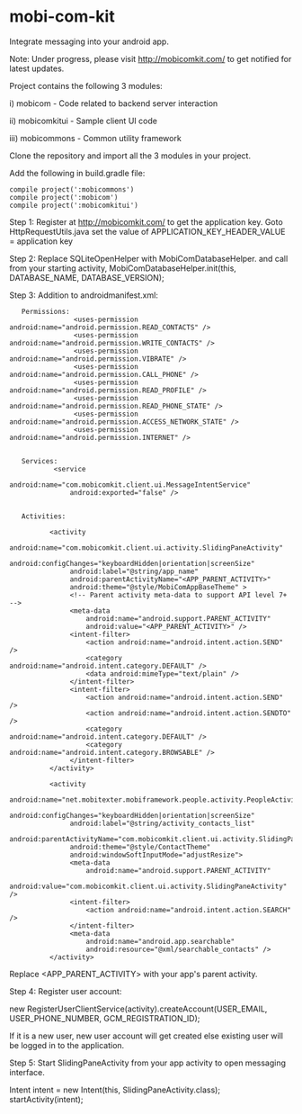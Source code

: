 # mobi-com-kit

Integrate messaging into your android app.

Note: Under progress, please visit http://mobicomkit.com/ to get notified for latest updates.

Project contains the following 3 modules:

i) mobicom - Code related to backend server interaction

ii) mobicomkitui - Sample client UI code

iii) mobicommons - Common utility framework


Clone the repository and import all the 3 modules in your project.

Add the following in build.gradle file:

    compile project(':mobicommons')
    compile project(':mobicom')
    compile project(':mobicomkitui')

Step 1: Register at http://mobicomkit.com/ to get the application key.
       Goto HttpRequestUtils.java set the value of APPLICATION_KEY_HEADER_VALUE = application key

Step 2: Replace SQLiteOpenHelper with MobiComDatabaseHelper.
       and call from your starting activity, MobiComDatabaseHelper.init(this, DATABASE_NAME, DATABASE_VERSION);

Step 3: Addition to androidmanifest.xml:

       Permissions:
                    <uses-permission android:name="android.permission.READ_CONTACTS" />
                    <uses-permission android:name="android.permission.WRITE_CONTACTS" />
                    <uses-permission android:name="android.permission.VIBRATE" />
                    <uses-permission android:name="android.permission.CALL_PHONE" />
                    <uses-permission android:name="android.permission.READ_PROFILE" />
                    <uses-permission android:name="android.permission.READ_PHONE_STATE" />
                    <uses-permission android:name="android.permission.ACCESS_NETWORK_STATE" />
                    <uses-permission android:name="android.permission.INTERNET" />


       Services:
               <service
                   android:name="com.mobicomkit.client.ui.MessageIntentService"
                   android:exported="false" />

       
       Activities:
       
              <activity
                   android:name="com.mobicomkit.client.ui.activity.SlidingPaneActivity"
                   android:configChanges="keyboardHidden|orientation|screenSize"
                   android:label="@string/app_name"
                   android:parentActivityName="<APP_PARENT_ACTIVITY>"
                   android:theme="@style/MobiComAppBaseTheme" >
                   <!-- Parent activity meta-data to support API level 7+ -->
                   <meta-data
                       android:name="android.support.PARENT_ACTIVITY"
                       android:value="<APP_PARENT_ACTIVITY>" />
                   <intent-filter>
                       <action android:name="android.intent.action.SEND" />
                       <category android:name="android.intent.category.DEFAULT" />
                       <data android:mimeType="text/plain" />
                   </intent-filter>
                   <intent-filter>
                       <action android:name="android.intent.action.SEND" />
                       <action android:name="android.intent.action.SENDTO" />
                       <category android:name="android.intent.category.DEFAULT" />
                       <category android:name="android.intent.category.BROWSABLE" />
                   </intent-filter>
              </activity>
               
              <activity
                   android:name="net.mobitexter.mobiframework.people.activity.PeopleActivity"
                   android:configChanges="keyboardHidden|orientation|screenSize"
                   android:label="@string/activity_contacts_list"
                   android:parentActivityName="com.mobicomkit.client.ui.activity.SlidingPaneActivity"
                   android:theme="@style/ContactTheme"
                   android:windowSoftInputMode="adjustResize">
                   <meta-data
                       android:name="android.support.PARENT_ACTIVITY"
                       android:value="com.mobicomkit.client.ui.activity.SlidingPaneActivity" />
                   <intent-filter>
                       <action android:name="android.intent.action.SEARCH" />
                   </intent-filter>
                   <meta-data
                       android:name="android.app.searchable"
                       android:resource="@xml/searchable_contacts" />
              </activity>

Replace <APP_PARENT_ACTIVITY> with your app's parent activity.

Step 4: Register user account: 

new RegisterUserClientService(activity).createAccount(USER_EMAIL, USER_PHONE_NUMBER, GCM_REGISTRATION_ID); 

If it is a new user, new user account will get created else existing user will be logged in to the application.


Step 5: Start SlidingPaneActivity from your app activity to open messaging interface.

Intent intent = new Intent(this, SlidingPaneActivity.class);
startActivity(intent);

